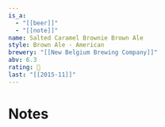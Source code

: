 ```yaml
---
is_a:
  - "[[beer]]"
  - "[[note]]"
name: Salted Caramel Brownie Brown Ale
style: Brown Ale - American
brewery: "[[New Belgium Brewing Company]]"
abv: 6.3
rating: 🤞
last: "[[2015-11]]"
---
```

# Notes

